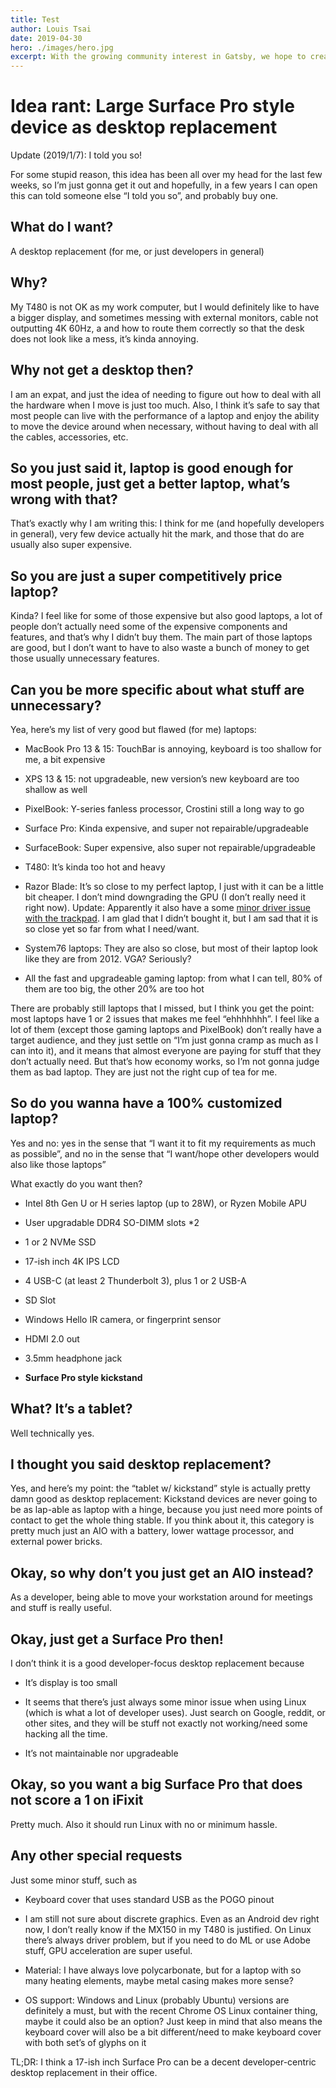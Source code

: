 ```yaml
---
title: Test
author: Louis Tsai
date: 2019-04-30
hero: ./images/hero.jpg
excerpt: With the growing community interest in Gatsby, we hope to create more resources that make it easier for anyone to grasp the power of this incredible tool.
---
```

# Idea rant: Large Surface Pro style device as desktop replacement

Update (2019/1/7): I told you so!

For some stupid reason, this idea has been all over my head for the last few weeks, so I’m just gonna get it out and hopefully, in a few years I can open this can told someone else “I told you so”, and probably buy one.

## What do I want?

A desktop replacement (for me, or just developers in general)

## Why?

My T480 is not OK as my work computer, but I would definitely like to have a bigger display, and sometimes messing with external monitors, cable not outputting 4K 60Hz, a and how to route them correctly so that the desk does not look like a mess, it’s kinda annoying.

## Why not get a desktop then?

I am an expat, and just the idea of needing to figure out how to deal with all the hardware when I move is just too much. Also, I think it’s safe to say that most people can live with the performance of a laptop and enjoy the ability to move the device around when necessary, without having to deal with all the cables, accessories, etc.

## So you just said it, laptop is good enough for most people, just get a better laptop, what’s wrong with that?

That’s exactly why I am writing this: I think for me (and hopefully developers in general), very few device actually hit the mark, and those that do are usually also super expensive.

## So you are just a super competitively price laptop?

Kinda? I feel like for some of those expensive but also good laptops, a lot of people don’t actually need some of the expensive components and features, and that’s why I didn’t buy them. The main part of those laptops are good, but I don’t want to have to also waste a bunch of money to get those usually unnecessary features.

## Can you be more specific about what stuff are unnecessary?

Yea, here’s my list of very good but flawed (for me) laptops:

* MacBook Pro 13 & 15: TouchBar is annoying, keyboard is too shallow for me, a bit expensive

* XPS 13 & 15: not upgradeable, new version’s new keyboard are too shallow as well

* PixelBook: Y-series fanless processor, Crostini still a long way to go

* Surface Pro: Kinda expensive, and super not repairable/upgradeable

* SurfaceBook: Super expensive, also super not repairable/upgradeable

* T480: It’s kinda too hot and heavy

* Razor Blade: It’s so close to my perfect laptop, I just with it can be a little bit cheaper. I don’t mind downgrading the GPU (I don’t really need it right now). Update: Apparently it also have a some [minor driver issue with the trackpad](https://www.reddit.com/r/razer/comments/8t9814/razer_blade_15_2018_trackpad_not_working_on_linux/). I am glad that I didn’t bought it, but I am sad that it is so close yet so far from what I need/want.

* System76 laptops: They are also so close, but most of their laptop look like they are from 2012. VGA? Seriously?

* All the fast and upgradeable gaming laptop: from what I can tell, 80% of them are too big, the other 20% are too hot

There are probably still laptops that I missed, but I think you get the point: most laptops have 1 or 2 issues that makes me feel “ehhhhhhh”. I feel like a lot of them (except those gaming laptops and PixelBook) don’t really have a target audience, and they just settle on “I’m just gonna cramp as much as I can into it), and it means that almost everyone are paying for stuff that they don’t actually need. But that’s how economy works, so I’m not gonna judge them as bad laptop. They are just not the right cup of tea for me.

## So do you wanna have a 100% customized laptop?

Yes and no: yes in the sense that “I want it to fit my requirements as much as possible”, and no in the sense that “I want/hope other developers would also like those laptops”

What exactly do you want then?

* Intel 8th Gen U or H series laptop (up to 28W), or Ryzen Mobile APU

* User upgradable DDR4 SO-DIMM slots *2

* 1 or 2 NVMe SSD

* 17-ish inch 4K IPS LCD

* 4 USB-C (at least 2 Thunderbolt 3), plus 1 or 2 USB-A

* SD Slot

* Windows Hello IR camera, or fingerprint sensor

* HDMI 2.0 out

* 3.5mm headphone jack

* **Surface Pro style kickstand**

## What? It’s a tablet?

Well technically yes.

## I thought you said desktop replacement?

Yes, and here’s my point: the “tablet w/ kickstand” style is actually pretty damn good as desktop replacement: Kickstand devices are never going to be as lap-able as laptop with a hinge, because you just need more points of contact to get the whole thing stable. If you think about it, this category is pretty much just an AIO with a battery, lower wattage processor, and external power bricks.

## Okay, so why don’t you just get an AIO instead?

As a developer, being able to move your workstation around for meetings and stuff is really useful.

## Okay, just get a Surface Pro then!

I don’t think it is a good developer-focus desktop replacement because

* It’s display is too small

* It seems that there’s just always some minor issue when using Linux (which is what a lot of developer uses). Just search on Google, reddit, or other sites, and they will be stuff not exactly not working/need some hacking all the time.

* It’s not maintainable nor upgradeable

## Okay, so you want a big Surface Pro that does not score a 1 on iFixit

Pretty much. Also it should run Linux with no or minimum hassle.

## Any other special requests

Just some minor stuff, such as

* Keyboard cover that uses standard USB as the POGO pinout

* I am still not sure about discrete graphics. Even as an Android dev right now, I don’t really know if the MX150 in my T480 is justified. On Linux there’s always driver problem, but if you need to do ML or use Adobe stuff, GPU acceleration are super useful.

* Material: I have always love polycarbonate, but for a laptop with so many heating elements, maybe metal casing makes more sense?

* OS support: Windows and Linux (probably Ubuntu) versions are definitely a must, but with the recent Chrome OS Linux container thing, maybe it could also be an option? Just keep in mind that also means the keyboard cover will also be a bit different/need to make keyboard cover with both set’s of glyphs on it

TL;DR: I think a 17-ish inch Surface Pro can be a decent developer-centric desktop replacement in their office.
